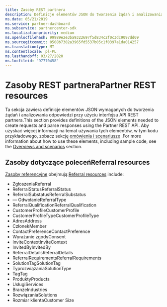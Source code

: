 ```yaml
---
title: Zasoby REST partnera
description: Definicje elementów JSON do tworzenia żądań i analizowania odpowiedzi za pomocą interfejsu API REST partnera.
ms.date: 05/21/2019
ms.service: partner-dashboard
ms.subservice: partnercenter-sdk
ms.localizationpriority: medium
ms.openlocfilehash: 99989e2e3ba9322697f5d834c2f0c3dc9097dd09
ms.sourcegitcommit: 0508b7302a3965fd5537b05c1f0397a1da014257
ms.translationtype: MT
ms.contentlocale: pl-PL
ms.lasthandoff: 03/27/2020
ms.locfileid: "97770458"
---
```

# <a name="partner-rest-resources"></a><span data-ttu-id="420f4-103">Zasoby REST partnera</span><span class="sxs-lookup"><span data-stu-id="420f4-103">Partner REST resources</span></span>

<span data-ttu-id="420f4-104">Ta sekcja zawiera definicje elementów JSON wymaganych do tworzenia żądań i analizowania odpowiedzi przy użyciu interfejsu API REST partnera.</span><span class="sxs-lookup"><span data-stu-id="420f4-104">This section provides definitions of the JSON elements needed to create requests and parse responses using the Partner REST API.</span></span> <span data-ttu-id="420f4-105">Aby uzyskać więcej informacji na temat używania tych elementów, w tym kodu przykładowego, zobacz sekcję [omówienia i scenariusze](index.md) .</span><span class="sxs-lookup"><span data-stu-id="420f4-105">For more information about how to use these elements, including sample code, see the [Overviews and scenarios](index.md) section.</span></span>

## <a name="referral-resources"></a><span data-ttu-id="420f4-106">Zasoby dotyczące poleceń</span><span class="sxs-lookup"><span data-stu-id="420f4-106">Referral resources</span></span>
<span data-ttu-id="420f4-107">[Zasoby referencyjne](referral-resources.md) obejmują:</span><span class="sxs-lookup"><span data-stu-id="420f4-107">[Referral resources](referral-resources.md) include:</span></span>

* <span data-ttu-id="420f4-108">Zgłoszenia</span><span class="sxs-lookup"><span data-stu-id="420f4-108">Referral</span></span>
* <span data-ttu-id="420f4-109">ReferralStatus</span><span class="sxs-lookup"><span data-stu-id="420f4-109">ReferralStatus</span></span>
* <span data-ttu-id="420f4-110">ReferralSubstatus</span><span class="sxs-lookup"><span data-stu-id="420f4-110">ReferralSubstatus</span></span>
* <span data-ttu-id="420f4-111">— Odwołanie</span><span class="sxs-lookup"><span data-stu-id="420f4-111">ReferralType</span></span>
* <span data-ttu-id="420f4-112">ReferralQualification</span><span class="sxs-lookup"><span data-stu-id="420f4-112">ReferralQualification</span></span>
* <span data-ttu-id="420f4-113">CustomerProfile</span><span class="sxs-lookup"><span data-stu-id="420f4-113">CustomerProfile</span></span>
* <span data-ttu-id="420f4-114">CustomerProfileType</span><span class="sxs-lookup"><span data-stu-id="420f4-114">CustomerProfileType</span></span>
* <span data-ttu-id="420f4-115">Adres</span><span class="sxs-lookup"><span data-stu-id="420f4-115">Address</span></span>
* <span data-ttu-id="420f4-116">Członek</span><span class="sxs-lookup"><span data-stu-id="420f4-116">Member</span></span>
* <span data-ttu-id="420f4-117">ContactPreference</span><span class="sxs-lookup"><span data-stu-id="420f4-117">ContactPreference</span></span>
* <span data-ttu-id="420f4-118">Wyrażanie zgody</span><span class="sxs-lookup"><span data-stu-id="420f4-118">Consent</span></span>
* <span data-ttu-id="420f4-119">InviteContext</span><span class="sxs-lookup"><span data-stu-id="420f4-119">InviteContext</span></span>
* <span data-ttu-id="420f4-120">InvitedBy</span><span class="sxs-lookup"><span data-stu-id="420f4-120">InvitedBy</span></span>
* <span data-ttu-id="420f4-121">ReferralDetails</span><span class="sxs-lookup"><span data-stu-id="420f4-121">ReferralDetails</span></span>
* <span data-ttu-id="420f4-122">ReferralRequirements</span><span class="sxs-lookup"><span data-stu-id="420f4-122">ReferralRequirements</span></span>
* <span data-ttu-id="420f4-123">SolutionTag</span><span class="sxs-lookup"><span data-stu-id="420f4-123">SolutionTag</span></span>
* <span data-ttu-id="420f4-124">Typrozwiązania</span><span class="sxs-lookup"><span data-stu-id="420f4-124">SolutionType</span></span>
* <span data-ttu-id="420f4-125">Tag</span><span class="sxs-lookup"><span data-stu-id="420f4-125">Tag</span></span>
* <span data-ttu-id="420f4-126">Produkty</span><span class="sxs-lookup"><span data-stu-id="420f4-126">Products</span></span>
* <span data-ttu-id="420f4-127">Usługi</span><span class="sxs-lookup"><span data-stu-id="420f4-127">Services</span></span>
* <span data-ttu-id="420f4-128">Branże</span><span class="sxs-lookup"><span data-stu-id="420f4-128">Industries</span></span>
* <span data-ttu-id="420f4-129">Rozwiązania</span><span class="sxs-lookup"><span data-stu-id="420f4-129">Solutions</span></span>
* <span data-ttu-id="420f4-130">Rozmiar klienta</span><span class="sxs-lookup"><span data-stu-id="420f4-130">Customer Size</span></span>